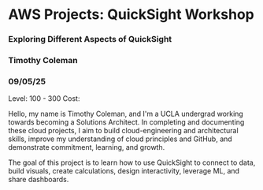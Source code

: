 # AWS Projects: QuickSight Workshop
### Exploring Different Aspects of QuickSight
### Timothy Coleman
### 09/05/25
Level: 100 - 300 
Cost: 


Hello, my name is Timothy Coleman, and I'm a UCLA undergrad working towards becoming a Solutions Architect. In completing and documenting these cloud projects, I aim to build cloud-engineering and architectural skills, improve my understanding of cloud principles and GitHub, and demonstrate commitment, learning, and growth.

The goal of this project is to learn how to use QuickSight to connect to data, build visuals, create calculations, design interactivity, leverage ML, and share dashboards.

 
